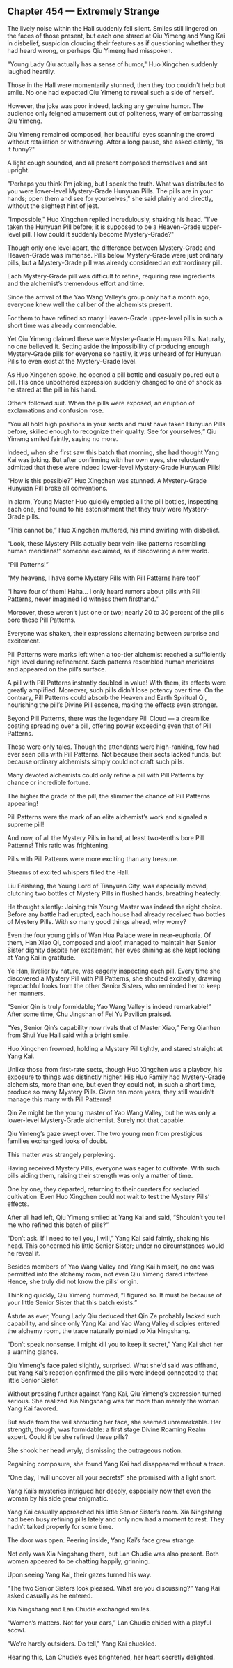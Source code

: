 ## Chapter 454 — Extremely Strange

The lively noise within the Hall suddenly fell silent. Smiles still lingered on the faces of those present, but each one stared at Qiu Yimeng and Yang Kai in disbelief, suspicion clouding their features as if questioning whether they had heard wrong, or perhaps Qiu Yimeng had misspoken.

"Young Lady Qiu actually has a sense of humor," Huo Xingchen suddenly laughed heartily.

Those in the Hall were momentarily stunned, then they too couldn't help but smile. No one had expected Qiu Yimeng to reveal such a side of herself.

However, the joke was poor indeed, lacking any genuine humor. The audience only feigned amusement out of politeness, wary of embarrassing Qiu Yimeng.

Qiu Yimeng remained composed, her beautiful eyes scanning the crowd without retaliation or withdrawing. After a long pause, she asked calmly, "Is it funny?"

A light cough sounded, and all present composed themselves and sat upright.

"Perhaps you think I'm joking, but I speak the truth. What was distributed to you were lower-level Mystery-Grade Hunyuan Pills. The pills are in your hands; open them and see for yourselves," she said plainly and directly, without the slightest hint of jest.

"Impossible," Huo Xingchen replied incredulously, shaking his head. "I've taken the Hunyuan Pill before; it is supposed to be a Heaven-Grade upper-level pill. How could it suddenly become Mystery-Grade?"

Though only one level apart, the difference between Mystery-Grade and Heaven-Grade was immense. Pills below Mystery-Grade were just ordinary pills, but a Mystery-Grade pill was already considered an extraordinary pill.

Each Mystery-Grade pill was difficult to refine, requiring rare ingredients and the alchemist’s tremendous effort and time.

Since the arrival of the Yao Wang Valley’s group only half a month ago, everyone knew well the caliber of the alchemists present.

For them to have refined so many Heaven-Grade upper-level pills in such a short time was already commendable.

Yet Qiu Yimeng claimed these were Mystery-Grade Hunyuan Pills. Naturally, no one believed it. Setting aside the impossibility of producing enough Mystery-Grade pills for everyone so hastily, it was unheard of for Hunyuan Pills to even exist at the Mystery-Grade level.

As Huo Xingchen spoke, he opened a pill bottle and casually poured out a pill. His once unbothered expression suddenly changed to one of shock as he stared at the pill in his hand.

Others followed suit. When the pills were exposed, an eruption of exclamations and confusion rose.

“You all hold high positions in your sects and must have taken Hunyuan Pills before, skilled enough to recognize their quality. See for yourselves,” Qiu Yimeng smiled faintly, saying no more.

Indeed, when she first saw this batch that morning, she had thought Yang Kai was joking. But after confirming with her own eyes, she reluctantly admitted that these were indeed lower-level Mystery-Grade Hunyuan Pills!

“How is this possible?” Huo Xingchen was stunned. A Mystery-Grade Hunyuan Pill broke all conventions.

In alarm, Young Master Huo quickly emptied all the pill bottles, inspecting each one, and found to his astonishment that they truly were Mystery-Grade pills.

“This cannot be,” Huo Xingchen muttered, his mind swirling with disbelief.

“Look, these Mystery Pills actually bear vein-like patterns resembling human meridians!” someone exclaimed, as if discovering a new world.

“Pill Patterns!”

“My heavens, I have some Mystery Pills with Pill Patterns here too!”

“I have four of them! Haha... I only heard rumors about pills with Pill Patterns, never imagined I’d witness them firsthand.”

Moreover, these weren’t just one or two; nearly 20 to 30 percent of the pills bore these Pill Patterns.

Everyone was shaken, their expressions alternating between surprise and excitement.

Pill Patterns were marks left when a top-tier alchemist reached a sufficiently high level during refinement. Such patterns resembled human meridians and appeared on the pill’s surface.

A pill with Pill Patterns instantly doubled in value! With them, its effects were greatly amplified. Moreover, such pills didn’t lose potency over time. On the contrary, Pill Patterns could absorb the Heaven and Earth Spiritual Qi, nourishing the pill’s Divine Pill essence, making the effects even stronger.

Beyond Pill Patterns, there was the legendary Pill Cloud — a dreamlike coating spreading over a pill, offering power exceeding even that of Pill Patterns.

These were only tales. Though the attendants were high-ranking, few had ever seen pills with Pill Patterns. Not because their sects lacked funds, but because ordinary alchemists simply could not craft such pills.

Many devoted alchemists could only refine a pill with Pill Patterns by chance or incredible fortune.

The higher the grade of the pill, the slimmer the chance of Pill Patterns appearing!

Pill Patterns were the mark of an elite alchemist’s work and signaled a supreme pill!

And now, of all the Mystery Pills in hand, at least two-tenths bore Pill Patterns! This ratio was frightening.

Pills with Pill Patterns were more exciting than any treasure.

Streams of excited whispers filled the Hall.

Liu Feisheng, the Young Lord of Tianyuan City, was especially moved, clutching two bottles of Mystery Pills in flushed hands, breathing heatedly.

He thought silently: Joining this Young Master was indeed the right choice. Before any battle had erupted, each house had already received two bottles of Mystery Pills. With so many good things ahead, why worry?

Even the four young girls of Wan Hua Palace were in near-euphoria. Of them, Han Xiao Qi, composed and aloof, managed to maintain her Senior Sister dignity despite her excitement, her eyes shining as she kept looking at Yang Kai in gratitude.

Ye Han, livelier by nature, was eagerly inspecting each pill. Every time she discovered a Mystery Pill with Pill Patterns, she shouted excitedly, drawing reproachful looks from the other Senior Sisters, who reminded her to keep her manners.

“Senior Qin is truly formidable; Yao Wang Valley is indeed remarkable!” After some time, Chu Jingshan of Fei Yu Pavilion praised.

“Yes, Senior Qin’s capability now rivals that of Master Xiao,” Feng Qianhen from Shui Yue Hall said with a bright smile.

Huo Xingchen frowned, holding a Mystery Pill tightly, and stared straight at Yang Kai.

Unlike those from first-rate sects, though Huo Xingchen was a playboy, his exposure to things was distinctly higher. His Huo Family had Mystery-Grade alchemists, more than one, but even they could not, in such a short time, produce so many Mystery Pills. Given ten more years, they still wouldn’t manage this many with Pill Patterns!

Qin Ze might be the young master of Yao Wang Valley, but he was only a lower-level Mystery-Grade alchemist. Surely not that capable.

Qiu Yimeng’s gaze swept over. The two young men from prestigious families exchanged looks of doubt.

This matter was strangely perplexing.

Having received Mystery Pills, everyone was eager to cultivate. With such pills aiding them, raising their strength was only a matter of time.

One by one, they departed, returning to their quarters for secluded cultivation. Even Huo Xingchen could not wait to test the Mystery Pills’ effects.

After all had left, Qiu Yimeng smiled at Yang Kai and said, “Shouldn’t you tell me who refined this batch of pills?”

“Don’t ask. If I need to tell you, I will,” Yang Kai said faintly, shaking his head. This concerned his little Senior Sister; under no circumstances would he reveal it.

Besides members of Yao Wang Valley and Yang Kai himself, no one was permitted into the alchemy room, not even Qiu Yimeng dared interfere. Hence, she truly did not know the pills’ origin.

Thinking quickly, Qiu Yimeng hummed, “I figured so. It must be because of your little Senior Sister that this batch exists.”

Astute as ever, Young Lady Qiu deduced that Qin Ze probably lacked such capability, and since only Yang Kai and Yao Wang Valley disciples entered the alchemy room, the trace naturally pointed to Xia Ningshang.

“Don’t speak nonsense. I might kill you to keep it secret,” Yang Kai shot her a warning glance.

Qiu Yimeng's face paled slightly, surprised. What she'd said was offhand, but Yang Kai’s reaction confirmed the pills were indeed connected to that little Senior Sister.

Without pressing further against Yang Kai, Qiu Yimeng’s expression turned serious. She realized Xia Ningshang was far more than merely the woman Yang Kai favored.

But aside from the veil shrouding her face, she seemed unremarkable. Her strength, though, was formidable: a first stage Divine Roaming Realm expert. Could it be she refined these pills?

She shook her head wryly, dismissing the outrageous notion.

Regaining composure, she found Yang Kai had disappeared without a trace.

“One day, I will uncover all your secrets!” she promised with a light snort.

Yang Kai’s mysteries intrigued her deeply, especially now that even the woman by his side grew enigmatic.

Yang Kai casually approached his little Senior Sister’s room. Xia Ningshang had been busy refining pills lately and only now had a moment to rest. They hadn’t talked properly for some time.

The door was open. Peering inside, Yang Kai’s face grew strange.

Not only was Xia Ningshang there, but Lan Chudie was also present. Both women appeared to be chatting happily, grinning.

Upon seeing Yang Kai, their gazes turned his way.

“The two Senior Sisters look pleased. What are you discussing?” Yang Kai asked casually as he entered.

Xia Ningshang and Lan Chudie exchanged smiles.

“Women’s matters. Not for your ears,” Lan Chudie chided with a playful scowl.

“We’re hardly outsiders. Do tell," Yang Kai chuckled.

Hearing this, Lan Chudie’s eyes brightened, her heart secretly delighted.